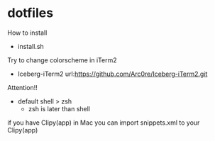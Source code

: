 # dotfiles

How to install

- install.sh

Try to change colorscheme in iTerm2
- Iceberg-iTerm2
url:https://github.com/Arc0re/Iceberg-iTerm2.git

Attention!!
- default shell > zsh
    - zsh is later than shell

if you have Clipy(app) in Mac
  you can import snippets.xml to your Clipy(app)
